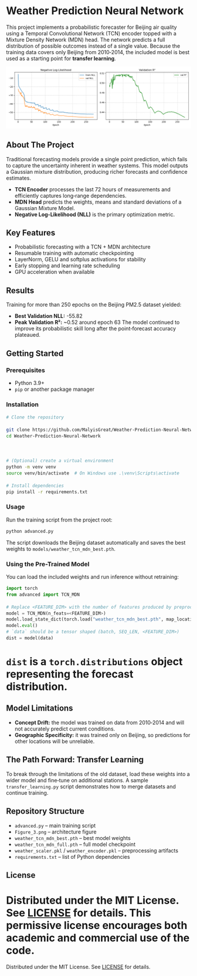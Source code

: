 # Weather Prediction Neural Network

This project implements a probabilistic forecaster for Beijing air quality using a Temporal Convolutional Network (TCN) encoder topped with a Mixture Density Network (MDN) head. The network predicts a full distribution of possible outcomes instead of a single value. Because the training data covers only Beijing from 2010‑2014, the included model is best used as a starting point for **transfer learning**.

![Model Diagram](Figure_3.png)

## About The Project
Traditional forecasting models provide a single point prediction, which fails to capture the uncertainty inherent in weather systems. This model outputs a Gaussian mixture distribution, producing richer forecasts and confidence estimates.

- **TCN Encoder** processes the last 72 hours of measurements and efficiently captures long‑range dependencies.
- **MDN Head** predicts the weights, means and standard deviations of a Gaussian Mixture Model.
- **Negative Log-Likelihood (NLL)** is the primary optimization metric.

## Key Features
- Probabilistic forecasting with a TCN + MDN architecture
- Resumable training with automatic checkpointing
- LayerNorm, GELU and softplus activations for stability
- Early stopping and learning rate scheduling
- GPU acceleration when available

## Results
Training for more than 250 epochs on the Beijing PM2.5 dataset yielded:
- **Best Validation NLL:** -55.82
- **Peak Validation R²:** ~0.52 around epoch 63
The model continued to improve its probabilistic skill long after the point‑forecast accuracy plateaued.

## Getting Started
### Prerequisites
- Python 3.9+
- `pip` or another package manager

### Installation
```bash
# Clone the repository

git clone https://github.com/MalyisGreat/Weather-Prediction-Neural-Network.git
cd Weather-Prediction-Neural-Network



# (Optional) create a virtual environment
python -m venv venv
source venv/bin/activate  # On Windows use .\venv\Scripts\activate

# Install dependencies
pip install -r requirements.txt
```

### Usage
Run the training script from the project root:
```bash
python advanced.py
```
The script downloads the Beijing dataset automatically and saves the best weights to `models/weather_tcn_mdn_best.pth`.


### Using the Pre-Trained Model
You can load the included weights and run inference without retraining:
```python
import torch
from advanced import TCN_MDN

# Replace <FEATURE_DIM> with the number of features produced by preprocessing
model = TCN_MDN(n_feats=<FEATURE_DIM>)
model.load_state_dict(torch.load("weather_tcn_mdn_best.pth", map_location="cpu"))
model.eval()
# `data` should be a tensor shaped (batch, SEQ_LEN, <FEATURE_DIM>)
dist = model(data)
```
`dist` is a `torch.distributions` object representing the forecast distribution.
=======


## Model Limitations
- **Concept Drift:** the model was trained on data from 2010‑2014 and will not accurately predict current conditions.
- **Geographic Specificity:** it was trained only on Beijing, so predictions for other locations will be unreliable.

## The Path Forward: Transfer Learning
To break through the limitations of the old dataset, load these weights into a wider model and fine‑tune on additional stations. A sample `transfer_learning.py` script demonstrates how to merge datasets and continue training.

## Repository Structure
- `advanced.py` – main training script
- `Figure_3.png` – architecture figure
- `weather_tcn_mdn_best.pth` – best model weights
- `weather_tcn_mdn_full.pth` – full model checkpoint
- `weather_scaler.pkl` / `weather_encoder.pkl` – preprocessing artifacts
- `requirements.txt` – list of Python dependencies

## License

Distributed under the MIT License. See [LICENSE](LICENSE) for details. This
permissive license encourages both academic and commercial use of the code.
=======
Distributed under the MIT License. See [LICENSE](LICENSE) for details.


